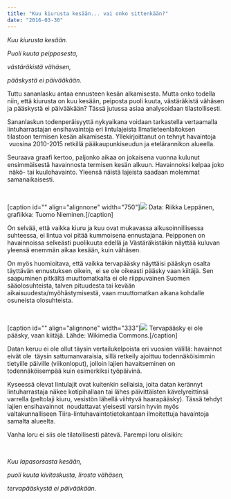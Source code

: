 ```yaml
---
title: "Kuu kiurusta kesään... vai onko sittenkään?"
date: "2016-03-30"
---
```


_Kuu kiurusta kesään._

_Puoli kuuta peipposesta,_

_västäräkistä vähäsen,_

_pääskystä ei päivääkään._

Tuttu sananlasku antaa ennusteen kesän alkamisesta. Mutta onko todella niin, että kiurusta on kuu kesään, peiposta puoli kuuta, västäräkistä vähäsen ja pääskystä ei päivääkään? Tässä jutussa asiaa analysoidaan tilastollisesti.

Sananlaskun todenperäisyyttä nykyaikana voidaan tarkastella vertaamalla lintuharrastajan ensihavaintoja eri lintulajeista Ilmatieteenlaitoksen tilastoon termisen kesän alkamisesta. Yllekirjoittanut on tehnyt havaintoja  vuosina 2010-2015 retkillä pääkaupunkiseudun ja etelärannikon alueella.

Seuraava graafi kertoo, paljonko aikaa on jokaisena vuonna kulunut ensimmäisestä havainnosta termisen kesän alkuun. Havainnoksi kelpaa joko  näkö- tai kuulohavainto. Yleensä näistä lajeista saadaan molemmat samanaikaisesti.

 

\[caption id="" align="alignnone" width="750"\]![](http://gdurl.com/Uwce) Data: Riikka Leppänen, grafiikka: Tuomo Nieminen.\[/caption\]

On selvää, että vaikka kiuru ja kuu ovat mukavassa alkusoinnillisessa suhteessa, ei lintua voi pitää kummoisena ennustajana. Peipponen on havainnoissa selkeästi puolikuuta edellä ja Västäräkistäkin näyttää kuluvan yleensä enemmän aikaa kesään, kuin vähäsen.

On myös huomioitava, että vaikka tervapääsky näyttäisi pääskyn osalta täyttävän ennustuksen oikein,  ei se ole oikeasti pääsky vaan kiitäjä. Sen saapuminen pitkältä muuttomatkalta ei ole riippuvainen Suomen sääolosuhteista, talven pituudesta tai kevään aikaisuudesta/myöhästymisestä, vaan muuttomatkan aikana kohdalle osuneista olosuhteista.

 

\[caption id="" align="alignnone" width="333"\]![](https://upload.wikimedia.org/wikipedia/commons/b/be/Apus_apus_-Barcelona,_Spain-8_(1).jpg) Tervapääsky ei ole pääsky, vaan kiitäjä. Lähde: Wikimedia Commons.\[/caption\]

Datan keruu ei ole ollut täysin vertailukelpoista eri vuosien välillä: havainnot eivät ole  täysin sattumanvaraisia, sillä retkeily ajoittuu todennäköisimmin tietyille päiville (viikonloput), jolloin lajien havaitseminen on todennäköisempää kuin esimerkiksi työpäivinä.

Kyseessä olevat lintulajit ovat kuitenkin sellaisia, joita datan kerännyt lintuharrastaja näkee kotipihallaan tai lähes päivittäisten kävelyreittinsä varrella (peltolaji kiuru, vesistön lähellä viihtyvä haarapääsky). Tässä tehdyt lajien ensihavainnot  noudattavat yleisesti varsin hyvin myös valtakunnalliseen Tiira-lintuhavaintotietokantaan ilmoitettuja havaintoja samalta alueelta.

Vanha loru ei siis ole tilatollisesti pätevä. Parempi loru olisikin:

 

_Kuu lapasorsasta kesään,_

_puoli kuuta kivitaskusta, lirosta vähäsen,_

_tervapääskystä ei päivääkään._
